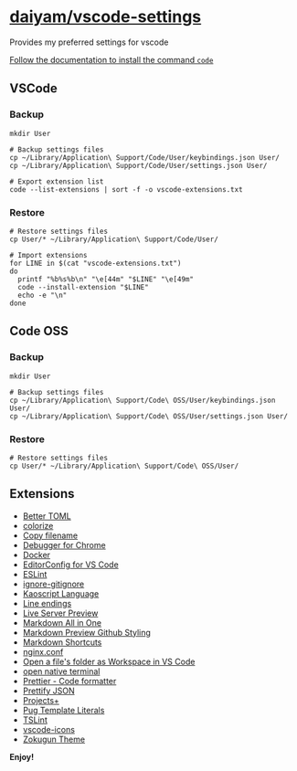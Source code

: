 [daiyam/vscode-settings](https://github.com/daiyam/vscode-settings)
===============================================================

Provides my preferred settings for vscode

[Follow the documentation to install the command `code`](https://code.visualstudio.com/docs/setup/setup-overview)

VSCode
------

### Backup

```
mkdir User

# Backup settings files
cp ~/Library/Application\ Support/Code/User/keybindings.json User/
cp ~/Library/Application\ Support/Code/User/settings.json User/

# Export extension list
code --list-extensions | sort -f -o vscode-extensions.txt
```

### Restore

```
# Restore settings files
cp User/* ~/Library/Application\ Support/Code/User/

# Import extensions
for LINE in $(cat "vscode-extensions.txt")
do
  printf "%b%s%b\n" "\e[44m" "$LINE" "\e[49m"
  code --install-extension "$LINE"
  echo -e "\n"
done
```

Code OSS
--------

### Backup

```
mkdir User

# Backup settings files
cp ~/Library/Application\ Support/Code\ OSS/User/keybindings.json User/
cp ~/Library/Application\ Support/Code\ OSS/User/settings.json User/
```

### Restore

```
# Restore settings files
cp User/* ~/Library/Application\ Support/Code\ OSS/User/
```

Extensions
----------

- [Better TOML](https://marketplace.visualstudio.com/items?itemName=bungcip.better-toml)
- [colorize](https://marketplace.visualstudio.com/items?itemName=kamikillerto.vscode-colorize)
- [Copy filename](https://marketplace.visualstudio.com/items?itemName=jack89ita.copy-filename)
- [Debugger for Chrome](https://marketplace.visualstudio.com/items?itemName=msjsdiag.debugger-for-chrome)
- [Docker](https://marketplace.visualstudio.com/items?itemName=PeterJausovec.vscode-docker)
- [EditorConfig for VS Code](https://marketplace.visualstudio.com/items?itemName=EditorConfig.EditorConfig)
- [ESLint](https://marketplace.visualstudio.com/items?itemName=dbaeumer.vscode-eslint)
- [ignore-gitignore](https://marketplace.visualstudio.com/items?itemName=stubailo.ignore-gitignore)
- [Kaoscript Language](https://marketplace.visualstudio.com/items?itemName=kaoscript.kaoscript-language)
- [Line endings](https://marketplace.visualstudio.com/items?itemName=jhartell.vscode-line-endings)
- [Live Server Preview](https://marketplace.visualstudio.com/items?itemName=negokaz.live-server-preview)
- [Markdown All in One](https://marketplace.visualstudio.com/items?itemName=yzhang.markdown-all-in-one)
- [Markdown Preview Github Styling](https://marketplace.visualstudio.com/items?itemName=bierner.markdown-preview-github-styles)
- [Markdown Shortcuts](https://marketplace.visualstudio.com/items?itemName=mdickin.markdown-shortcuts)
- [nginx.conf](https://marketplace.visualstudio.com/items?itemName=shanoor.vscode-nginx)
- [Open a file's folder as Workspace in VS Code](https://marketplace.visualstudio.com/items?itemName=auchenberg.vscode-open-file-folder)
- [open native terminal](https://marketplace.visualstudio.com/items?itemName=alexeyvax.vscode-open-native-terminal)
- [Prettier - Code formatter](https://marketplace.visualstudio.com/items?itemName=esbenp.prettier-vscode)
- [Prettify JSON](https://marketplace.visualstudio.com/items?itemName=mohsen1.prettify-json)
- [Projects+](https://marketplace.visualstudio.com/items?itemName=fabiospampinato.vscode-projects-plus)
- [Pug Template Literals](https://marketplace.visualstudio.com/items?itemName=zokugun.vscode-pug-template-literal)
- [TSLint](https://marketplace.visualstudio.com/items?itemName=eg2.tslint)
- [vscode-icons](https://marketplace.visualstudio.com/items?itemName=robertohuertasm.vscode-icons)
- [Zokugun Theme](https://marketplace.visualstudio.com/items?itemName=zokugun.zokugun-theme)

**Enjoy!**